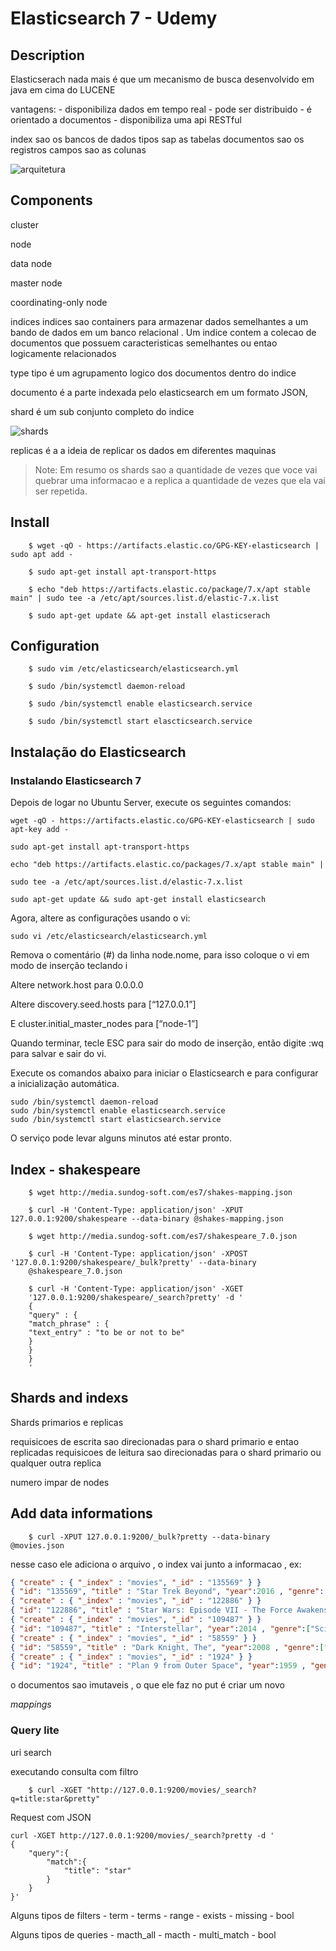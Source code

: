 # Elasticsearch 7 - Udemy

## Description

Elasticserach nada mais é que um mecanismo de busca desenvolvido em java em cima do LUCENE

vantagens:
    - disponibiliza dados em tempo real 
    - pode ser distribuido
    - é orientado a documentos 
    - disponibiliza uma api RESTful

index sao os bancos de dados 
tipos sap as tabelas 
documentos sao os registros 
campos sao as colunas 

![arquitetura](./img/Screenshot%202023-10-29%20at%2015.54.41.png)

## Components

cluster

node

data node

master node

coordinating-only node

indices
    indices sao containers para armazenar dados semelhantes a um bando de dados em um banco relacional . Um indice contem a colecao de documentos que possuem caracteristicas semelhantes ou entao logicamente relacionados 

type
    tipo é um agrupamento logico dos documentos dentro do indice

documento 
    é a parte indexada pelo elasticsearch em um formato JSON,

shard
    é um sub conjunto completo do indice 

![shards](/img/Screenshot%202023-10-29%20at%2016.02.48.png)


replicas
    é a a ideia de replicar os dados em diferentes maquinas 

>Note: Em resumo os shards sao a quantidade de vezes que voce vai quebrar uma informacao e a replica a quantidade de vezes que ela vai ser repetida.

## Install 

````
    $ wget -qO - https://artifacts.elastic.co/GPG-KEY-elasticsearch | sudo apt add -

    $ sudo apt-get install apt-transport-https

    $ echo "deb https://artifacts.elastic.co/package/7.x/apt stable main" | sudo tee -a /etc/apt/sources.list.d/elastic-7.x.list

    $ sudo apt-get update && apt-get install elasticserach 
````

## Configuration

````
    $ sudo vim /etc/elasticsearch/elasticsearch.yml

    $ sudo /bin/systemctl daemon-reload

    $ sudo /bin/systemctl enable elasticsearch.service

    $ sudo /bin/systemctl start elascticsearch.service
````

## Instalação do Elasticsearch

### Instalando Elasticsearch 7

Depois de logar no Ubuntu Server, execute os seguintes comandos:

    wget -qO - https://artifacts.elastic.co/GPG-KEY-elasticsearch | sudo apt-key add -
     
    sudo apt-get install apt-transport-https
     
    echo "deb https://artifacts.elastic.co/packages/7.x/apt stable main" |

    sudo tee -a /etc/apt/sources.list.d/elastic-7.x.list
     
    sudo apt-get update && sudo apt-get install elasticsearch

Agora, altere as configurações usando o vi:

    sudo vi /etc/elasticsearch/elasticsearch.yml

Remova o comentário (#) da linha node.nome, para isso coloque o vi em modo de inserção teclando i

Altere network.host para 0.0.0.0

Altere discovery.seed.hosts para [“127.0.0.1”]

E cluster.initial_master_nodes para [“node-1”]

Quando terminar, tecle ESC para sair do modo de inserção, então digite :wq para salvar e sair do vi.

Execute os comandos abaixo para iniciar o Elasticsearch e para configurar a inicialização automática.

    sudo /bin/systemctl daemon-reload
    sudo /bin/systemctl enable elasticsearch.service
    sudo /bin/systemctl start elasticsearch.service

O serviço pode levar alguns minutos até estar pronto.


## Index - shakespeare

``````
    $ wget http://media.sundog-soft.com/es7/shakes-mapping.json
     
    $ curl -H 'Content-Type: application/json' -XPUT 127.0.0.1:9200/shakespeare --data-binary @shakes-mapping.json

    $ wget http://media.sundog-soft.com/es7/shakespeare_7.0.json
     
    $ curl -H 'Content-Type: application/json' -XPOST '127.0.0.1:9200/shakespeare/_bulk?pretty' --data-binary
    @shakespeare_7.0.json

    $ curl -H 'Content-Type: application/json' -XGET
    '127.0.0.1:9200/shakespeare/_search?pretty' -d '
    {
    "query" : {
    "match_phrase" : {
    "text_entry" : "to be or not to be"
    }
    }
    }
    '
``````


## Shards and indexs

Shards primarios e replicas 

requisicoes de escrita sao direcionadas para o shard primario e entao replicadas 
requisicoes de leitura sao direcionadas para o shard primario ou qualquer outra replica 

numero impar de nodes 


## Add data informations 

````
    $ curl -XPUT 127.0.0.1:9200/_bulk?pretty --data-binary @movies.json
````

nesse caso ele adiciona o arquivo , o index vai junto a informacao , ex:

````json
{ "create" : { "_index" : "movies", "_id" : "135569" } }
{ "id": "135569", "title" : "Star Trek Beyond", "year":2016 , "genre":["Action", "Adventure", "Sci-Fi"] }
{ "create" : { "_index" : "movies", "_id" : "122886" } }
{ "id": "122886", "title" : "Star Wars: Episode VII - The Force Awakens", "year":2015 , "genre":["Action", "Adventure", "Fantasy", "Sci-Fi", "IMAX"] }
{ "create" : { "_index" : "movies", "_id" : "109487" } }
{ "id": "109487", "title" : "Interstellar", "year":2014 , "genre":["Sci-Fi", "IMAX"] }
{ "create" : { "_index" : "movies", "_id" : "58559" } }
{ "id": "58559", "title" : "Dark Knight, The", "year":2008 , "genre":["Action", "Crime", "Drama", "IMAX"] }
{ "create" : { "_index" : "movies", "_id" : "1924" } }
{ "id": "1924", "title" : "Plan 9 from Outer Space", "year":1959 , "genre":["Horror", "Sci-Fi"] }
````

o documentos sao imutaveis , o que ele faz no put é criar um novo 

*mappings*

### Query lite

uri search

executando consulta com filtro 

````
    $ curl -XGET "http://127.0.0.1:9200/movies/_search?q=title:star&pretty"
````

Request com JSON

``````
curl -XGET http://127.0.0.1:9200/movies/_search?pretty -d '
{
    "query":{
        "match":{
            "title": "star"
        }
    }
}'
``````

Alguns tipos de filters
    - term
    - terms
    - range 
    - exists
    - missing
    - bool

Alguns tipos de queries 
    - macth_all
    - macth
    - multi_match
    - bool 